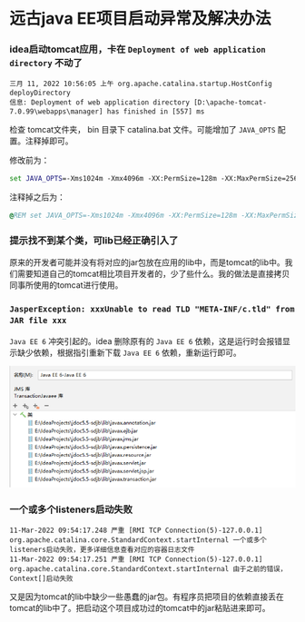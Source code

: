# 远古java EE项目启动异常及解决办法 



### idea启动tomcat应用，卡在 `Deployment of web application directory` 不动了

```
三月 11, 2022 10:56:05 上午 org.apache.catalina.startup.HostConfig deployDirectory
信息: Deployment of web application directory [D:\apache-tomcat-7.0.99\webapps\manager] has finished in [557] ms
```

检查 tomcat文件夹， bin 目录下 catalina.bat 文件。可能增加了 `JAVA_OPTS` 配置。注释掉即可。

修改前为：

```bat
set JAVA_OPTS=-Xms1024m -Xmx4096m -XX:PermSize=128m -XX:MaxPermSize=256m
```

注释掉之后为：

```bat
@REM set JAVA_OPTS=-Xms1024m -Xmx4096m -XX:PermSize=128m -XX:MaxPermSize=256m
```



### 提示找不到某个类，可lib已经正确引入了

原来的开发者可能并没有将对应的jar包放在应用的lib中，而是tomcat的lib中。我们需要知道自己的tomcat相比项目开发者的，少了些什么。我的做法是直接拷贝同事所使用的tomcat进行使用。



### `JasperException: xxxUnable to read TLD "META-INF/c.tld" from JAR file xxx`

`Java EE 6` 冲突引起的。idea 删除原有的 `Java EE 6` 依赖，这是运行时会报错显示缺少依赖，根据指引重新下载 `Java EE 6` 依赖，重新运行即可。

![image-20220304090108849](./old-project.assets/image-20220304090108849.png)



### 一个或多个listeners启动失败

```
11-Mar-2022 09:54:17.248 严重 [RMI TCP Connection(5)-127.0.0.1] org.apache.catalina.core.StandardContext.startInternal 一个或多个listeners启动失败，更多详细信息查看对应的容器日志文件
11-Mar-2022 09:54:17.251 严重 [RMI TCP Connection(5)-127.0.0.1] org.apache.catalina.core.StandardContext.startInternal 由于之前的错误，Context[]启动失败
```

又是因为tomcat的lib中缺少一些愚蠢的jar包。有程序员把项目的依赖直接丢在tomcat的lib中了。把启动这个项目成功过的tomcat中的jar粘贴进来即可。
